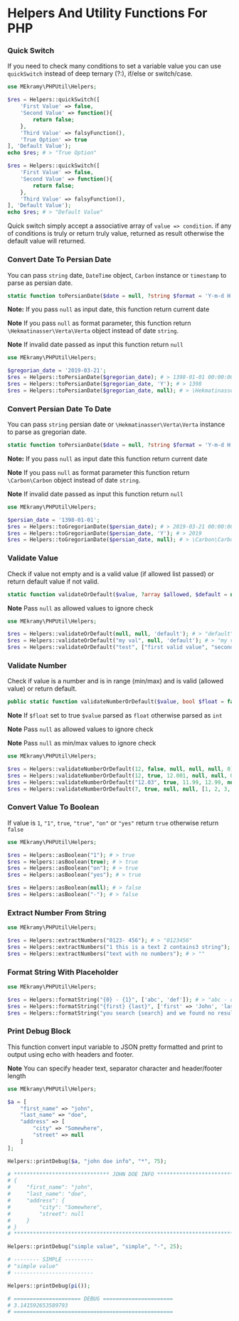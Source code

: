 # Helpers And Utility Functions For PHP

### Quick Switch

If you need to check many conditions to set a variable value you can use `quickSwitch` instead of deep ternary (?:), if/else or switch/case.

```php
use MEkramy\PHPUtil\Helpers;

$res = Helpers::quickSwitch([
    'First Value' => false,
    'Second Value' => function(){
        return false;
    },
    'Third Value' => falsyFunction(),
    'True Option' => true
], 'Default Value');
echo $res; # > "True Option"

$res = Helpers::quickSwitch([
    'First Value' => false,
    'Second Value' => function(){
        return false;
    },
    'Third Value' => falsyFunction(),
], 'Default Value');
echo $res; # > "Default Value"
```

Quick switch simply accept a associative array of `value => condition`. if any of conditions is truly or return truly value, returned as result otherwise the default value will returned.


### Convert Date To Persian Date

You can pass `string` date, `DateTime` object, `Carbon` instance or `timestamp` to parse as persian date.

```php
static function toPersianDate($date = null, ?string $format = 'Y-m-d H:i:s')
```

**Note:** If you pass `null` as input date, this function return current date

**Note** If you pass `null` as format parameter, this function return `\Hekmatinasser\Verta\Verta` object instead of date `string`.

**Note** If invalid date passed as input this function return `null`

```php
use MEkramy\PHPUtil\Helpers;

$gregorian_date = '2019-03-21';
$res = Helpers::toPersianDate($gregorian_date); # > 1398-01-01 00:00:00
$res = Helpers::toPersianDate($gregorian_date, 'Y'); # > 1398
$res = Helpers::toPersianDate($gregorian_date, null); # > \Hekmatinasser\Verta\Verta instance
```

### Convert Persian Date To Date

You can pass `string` persian date or `\Hekmatinasser\Verta\Verta` instance to parse as gregorian date.

```php
static function toPersianDate($date = null, ?string $format = 'Y-m-d H:i:s')
```

**Note:** If you pass `null` as input date this function return current date

**Note** If you pass `null` as format parameter this function return `\Carbon\Carbon` object instead of date `string`.

**Note** If invalid date passed as input this function return `null`

```php
use MEkramy\PHPUtil\Helpers;

$persian_date = '1398-01-01';
$res = Helpers::toGregorianDate($persian_date); # > 2019-03-21 00:00:00
$res = Helpers::toGregorianDate($persian_date, 'Y'); # > 2019
$res = Helpers::toGregorianDate($persian_date, null); # > \Carbon\Carbon instance
```


### Validate Value

Check if value not empty and is a valid value (if allowed list passed) or return default value if not valid.

```php
static function validateOrDefault($value, ?array $allowed, $default = null)
```

**Note** Pass `null` as allowed values to ignore check

```php
use MEkramy\PHPUtil\Helpers;

$res = Helpers::validateOrDefault(null, null, 'default'); # > "default"
$res = Helpers::validateOrDefault("my val", null, 'default'); # > "my val"
$res = Helpers::validateOrDefault("test", ["first valid value", "second"], 'default'); # > "default"
```

### Validate Number

Check if value is a number and is in range (min/max) and is valid (allowed value) or return default.

```php
public static function validateNumberOrDefault($value, bool $float = false, $min = null, $max = null, ?array $allowed = null, $default = null)
```

**Note** If `$float` set to true `$value` parsed as `float` otherwise parsed as `int`

**Note** Pass `null` as allowed values to ignore check

**Note** Pass `null` as min/max values to ignore check

```php
use MEkramy\PHPUtil\Helpers;

$res = Helpers::validateNumberOrDefault(12, false, null, null, null, 0); # > 12
$res = Helpers::validateNumberOrDefault(12, true, 12.001, null, null, 0); # > 0
$res = Helpers::validateNumberOrDefault("12.03", true, 11.99, 12.99, null, 0); # > 12.03
$res = Helpers::validateNumberOrDefault(7, true, null, null, [1, 2, 3, 4], 0); # > 0
```

### Convert Value To Boolean

If value is `1`, `"1"`, `true`, `"true"`, `"on"` or `"yes"` return `true` otherwise return `false`

```php
use MEkramy\PHPUtil\Helpers;

$res = Helpers::asBoolean("1"); # > true
$res = Helpers::asBoolean(true); # > true
$res = Helpers::asBoolean("on"); # > true
$res = Helpers::asBoolean("yes"); # > true

$res = Helpers::asBoolean(null); # > false
$res = Helpers::asBoolean("-"); # > false
```

### Extract Number From String

```php
use MEkramy\PHPUtil\Helpers;

$res = Helpers::extractNumbers("0123- 456"); # > "0123456"
$res = Helpers::extractNumbers("1 this is a text 2 contains3 string"); # > "123"
$res = Helpers::extractNumbers("text with no numbers"); # > ""
```

### Format String With Placeholder

```php
use MEkramy\PHPUtil\Helpers;

$res = Helpers::formatString("{0} - {1}", ['abc', 'def']); # > "abc - def"
$res = Helpers::formatString("{first} {last}", ['first' => 'John', 'last' => 'Doe']); # > "John Doe"
$res = Helpers::formatString("you search {search} and we found no result for {search}", ['search' => 'dummy']); # > "you search dummy and we found no result for dummy"
```

### Print Debug Block

This function convert input variable to JSON pretty formatted and print to output using echo with headers and footer.

**Note** You can specify header text, separator character and header/footer length

```php
use MEkramy\PHPUtil\Helpers;

$a = [
    "first_name" => "john",
    "last_name" => "doe",
    "address" => [
        "city" => "Somewhere",
        "street" => null
    ]
];

Helpers::printDebug($a, "john doe info", "*", 75);

# ****************************** JOHN DOE INFO ******************************
# {
#     "first_name": "john",
#     "last_name": "doe",
#     "address": {
#         "city": "Somewhere",
#         "street": null
#     }
# }
# ***************************************************************************

Helpers::printDebug("simple value", "simple", "-", 25);

# -------- SIMPLE ---------
# "simple value"
# -------------------------

Helpers::printDebug(pi());

# ===================== DEBUG ======================
# 3.141592653589793
# ==================================================
```
